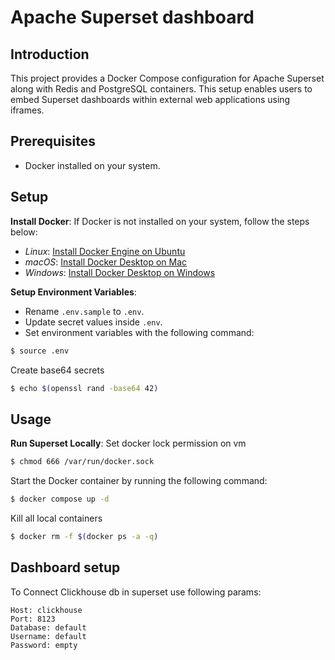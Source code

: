 # Apache Superset dashboard

## Introduction
This project provides a Docker Compose configuration for Apache Superset along with Redis and PostgreSQL containers. This setup enables users to embed Superset dashboards within external web applications using iframes.

## Prerequisites
- Docker installed on your system.

## Setup

**Install Docker**: If Docker is not installed on your system, follow the steps below:

- *Linux*: [Install Docker Engine on Ubuntu](https://docs.docker.com/engine/install/ubuntu/)
- *macOS*: [Install Docker Desktop on Mac](https://docs.docker.com/desktop/install/)
- *Windows*: [Install Docker Desktop on Windows](https://docs.docker.com/desktop/install/windows-install/)

**Setup Environment Variables**:

- Rename `.env.sample` to `.env`.
- Update secret values inside `.env`.
- Set environment variables with the following command:
```bash
$ source .env
```

Create base64 secrets
```bash
$ echo $(openssl rand -base64 42)
```

## Usage

**Run Superset Locally**:
Set docker lock permission on vm
```bash
$ chmod 666 /var/run/docker.sock
```
Start the Docker container by running the following command:
```bash
$ docker compose up -d
```

Kill all local containers
```bash
$ docker rm -f $(docker ps -a -q)
```

## Dashboard setup
To Connect Clickhouse db in superset use following params:

```
Host: clickhouse
Port: 8123
Database: default
Username: default
Password: empty
```
